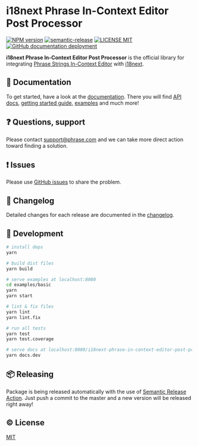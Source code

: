 # i18next Phrase In-Context Editor Post Processor

[![NPM version](https://img.shields.io/npm/v/i18next-phrase-in-context-editor-post-processor)](https://www.npmjs.com/package/i18next-phrase-in-context-editor-post-processor)
[![semantic-release](https://img.shields.io/badge/%20%20%F0%9F%93%A6%F0%9F%9A%80-semantic--release-e10079.svg)](https://github.com/semantic-release/semantic-release)
[![LICENSE MIT](https://img.shields.io/github/license/phrase/i18next-phrase-in-context-editor-post-processor)](https://github.com/phrase/i18next-phrase-in-context-editor-post-processor/blob/master/LICENSE)
[![GitHub documentation deployment](https://img.shields.io/github/deployments/phrase/i18next-phrase-in-context-editor-post-processor/github-pages?label=docs-deploy)](https://github.com/phrase/i18next-phrase-in-context-editor-post-processor/deployments?environment=github-pages)

**i18next Phrase In-Context Editor Post Processor** is the official library for integrating [Phrase Strings In-Context Editor](https://support.phrase.com/hc/en-us/articles/5784095916188-In-Context-Editor-Strings) with [i18next](https://www.i18next.com/).

## :scroll: Documentation

To get started, have a look at the [documentation](https://phrase.github.io/i18next-phrase-in-context-editor-post-processor/). There you will find [API docs](https://phrase.github.io/i18next-phrase-in-context-editor-post-processor/api/), [getting started guide](https://phrase.github.io/i18next-phrase-in-context-editor-post-processor/guide/), [examples](https://phrase.github.io/i18next-phrase-in-context-editor-post-processor/examples/) and much more!

## :question: Questions, support

Please contact [support@phrase.com](mailto:support@phrase.com?subject=[GitHub]%20i18next-phrase-in-context-editor-post-processor) and we can take more direct action toward finding a solution.

## :exclamation: Issues

Please use [GitHub issues](https://github.com/phrase/i18next-phrase-in-context-editor-post-processor/issues) to share the problem.

## :memo: Changelog

Detailed changes for each release are documented in the [changelog](https://github.com/phrase/i18next-phrase-in-context-editor-post-processor/blob/master/CHANGELOG.md).

## :hammer: Development

``` bash
# install deps
yarn

# build dist files
yarn build

# serve examples at localhost:8080
cd examples/basic
yarn
yarn start

# lint & fix files
yarn lint
yarn lint.fix

# run all tests
yarn test
yarn test.coverage

# serve docs at localhost:8080/i18next-phrase-in-context-editor-post-processor/
yarn docs.dev
```

## :package: Releasing

Package is being released automatically with the use of [Semantic Release Action](https://github.com/marketplace/actions/action-for-semantic-release). Just push a commit to the master and a new version will be released right away!

## :copyright: License

[MIT](http://opensource.org/licenses/MIT)
